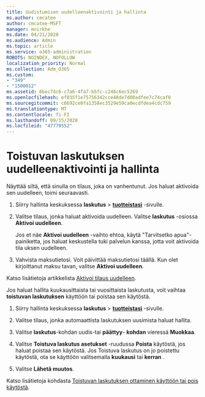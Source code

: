 ```yaml
---
title: Uudistumisen uudelleenaktivointi ja hallinta
ms.author: cmcatee
author: cmcatee-MSFT
manager: mnirkhe
ms.date: 04/21/2020
ms.audience: Admin
ms.topic: article
ms.service: o365-administration
ROBOTS: NOINDEX, NOFOLLOW
localization_priority: Normal
ms.collection: Adm_O365
ms.custom:
- "349"
- "1500012"
ms.assetid: 6bec74c6-c7a6-4fa7-b5fc-c246c6ec5269
ms.openlocfilehash: ef035f1e75756342cce48de7d00adfee7c74caf0
ms.sourcegitcommit: c6692ce0fa1358ec3529e59ca0ecdfdea4cdc759
ms.translationtype: MT
ms.contentlocale: fi-FI
ms.lasthandoff: 09/15/2020
ms.locfileid: "47779552"
---
```

# <a name="how-to-reactivate-and-manage-recurring-billing"></a>Toistuvan laskutuksen uudelleenaktivointi ja hallinta

Näyttää siltä, että sinulla on tilaus, joka on vanhentunut. Jos haluat aktivoida sen uudelleen, toimi seuraavasti.
  
1. Siirry hallinta keskuksessa **laskutus** \> **[tuotteistasi](https://go.microsoft.com/fwlink/p/?linkid=842054)** -sivulle.

2. Valitse tilaus, jonka haluat aktivoida uudelleen. Valitse **laskutus** -osiossa  **Aktivoi uudelleen**.

    Jos et näe **Aktivoi uudelleen** -vaihto ehtoa, käytä "Tarvitsetko apua"-painiketta, jos haluat keskustella tuki palvelun kanssa, jotta voit aktivoida tila uksen uudelleen.

3. Vahvista maksutietosi. Voit päivittää maksutietosi täällä. Kun olet kirjoittanut maksu tavan, valitse **Aktivoi uudelleen**.

Katso lisätietoja artikkelista [Aktivoi tilaus uudelleen](https://docs.microsoft.com/microsoft-365/commerce/subscriptions-and-billing/reactivate-your-subscription). 

Jos haluat hallita kuukausittaista tai vuosittaista laskutusta, voit vaihtaa **toistuvan laskutuksen** käyttöön tai poistaa sen käytöstä.
  
1. Siirry hallinta keskuksessa **laskutus** \> **[tuotteistasi](https://go.microsoft.com/fwlink/p/?linkid=842054)** -sivulle.

2. Valitse tilaus, jonka automaattista laskutuksen uusimista haluat hallita.

3. Valitse **laskutus**-kohdan uudis-tai **päättyy**- **kohdan** vieressä **Muokkaa**.

4. Valitse **Toistuva laskutus asetukset** -ruudussa **Poista** käytöstä, jos haluat poistaa sen käytöstä. Jos Toistuva laskutus on jo poistettu käytöstä, ota se käyttöön valitsemalla **kuukausi** tai **kerran** .

5. Valitse **Lähetä muutos**.

Katso lisätietoja kohdasta [Toistuvan laskutuksen ottaminen käyttöön tai pois käytöstä](https://docs.microsoft.com/microsoft-365/commerce/subscriptions/renew-your-subscription#turn-recurring-billing-off-or-on).